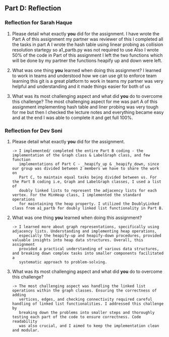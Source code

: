 ## Part D: Reflection

### Reflection for Sarah Haque

1. Please detail what exactly **you** did for the assignment.
I have wrote the Part A of this assignment my partner was reviewer of this I completed all the tasks in part A
I wrote the hash table using linear probing as collision resolution startegy so a1_partb.py was not required to use
Also I wrote 50% of the code in Part of this assignment I left the two functions which will be done by my partner the functions
heapify up and down were left.

2. What was one thing **you** learned when doing this assignment?
I learned to work in teams and understood how we can use git to enforce team learning this git is a great platform to work in teams my partner was very helpful and understanding and it made things easier for both of us

3. What was its most challenging aspect and what did **you** do to overcome this challenge?
The most challenging aspect for me was part A of this assignment implementing hash table and liner probing was very tough for me but then I checked the lecture notes and everything became easy and at the end I was able to complete it and get full 100%.



### Reflection for Dev Soni

1. Please detail what exactly **you** did for the assignment.
   ```
   -> I implemented/ completed the entire Part B coding - the implementation of the Graph class & LabelGraph class, and few function 
      implementations of Part C - _heapify_up & _heapify_down, since our group was divided between 2 members we have to share the work on 
      Part C, to maintain equal tasks being divided between us. For the Part B coding i.e, Graph and LabelGraph classes, I used a list of 
      doubly linked lists to represent the adjacency lists for each vertex. For the MinHeap class, I implemented the standard operations 
      for maintaining the heap property. I utilized the DoublyLinked class from a1_partb for doubly linked list functionality in Part B.
   ```
   
2. What was one thing **you** learned when doing this assignment?
   ```
   -> I learned more about graph representations, specifically using adjacency lists. Understanding and implementing heap operations, 
      especially the heapify-up and heapify-down procedures, provided valuable insights into heap data structures. Overall, this assignment 
      provided a practical understanding of various data structures, and breaking down complex tasks into smaller components facilitated a 
      systematic approach to problem-solving.
   ```
   
3. What was its most challenging aspect and what did **you** do to overcome this challenge?
   ```
   -> The most challenging aspect was handling the linked list operations within the graph classes. Ensuring the correctness of adding 
      vertices, edges, and checking connectivity required careful handling of linked list functionalities. I addressed this challenge by 
      breaking down the problems into smaller steps and thoroughly testing each part of the code to ensure correctness. Code readability 
      was also crucial, and I aimed to keep the implementation clean and modular.
   ```
